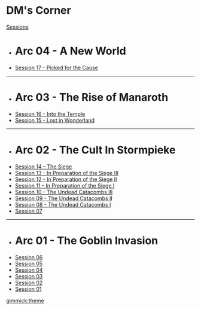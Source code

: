 # DM's Corner

[Sessions]()

  * # Arc 04 - A New World
  * [Session 17 - Picked for the Cause](./pages/session-outlines/arc-04/session-17/index.md)
  - - - -
  * # Arc 03 - The Rise of Manaroth
  * [Session 16 - Into the Temple](./pages/session-outlines/arc-03/session-16/index.md)
  * [Session 15 - Lost in Wonderland](./pages/session-outlines/arc-03/session-15/outline.md)
  - - - -
  * # Arc 02 - The Cult In Stormpieke
  * [Session 14 - The Siege](./pages/session-outlines/arc-02/session-14/index.md)
  * [Session 13 - In Preparation of the Siege III](./pages/session-outlines/arc-02/session-13/outline.md)
  * [Session 12 - In Preparation of the Siege II](./pages/session-outlines/arc-02/session-12/outline.md)
  * [Session 11 - In Preparation of the Siege I](./pages/session-outlines/arc-02/session-11/index.md)
  * [Session 10 - The Undead Catacombs III](./pages/session-outlines/arc-02/session-10/index.md)
  * [Session 09 - The Undead Catacombs II](./pages/session-outlines/arc-02/session-09/index.md)
  * [Session 08 - The Undead Catacombs I](./pages/session-outlines/arc-02/session-08/outline.md)
  * [Session 07](./pages/session-outlines/arc-02/session-07/outline.md)
  - - - -
  * # Arc 01 - The Goblin Invasion
  * [Session 06](./pages/session-outlines/arc-01/session-06/index.md)
  * [Session 05](./pages/session-outlines/arc-01/session-05/index.md)
  * [Session 04](./pages/session-outlines/arc-01/session-04/index.md)
  * [Session 03](./pages/session-outlines/arc-01/session-03/index.md)
  * [Session 02](./pages/session-outlines/arc-01/session-02/index.md)
  * [Session 01](./pages/session-outlines/arc-01/session-01/index.md)


[gimmick:theme](spacelab)
